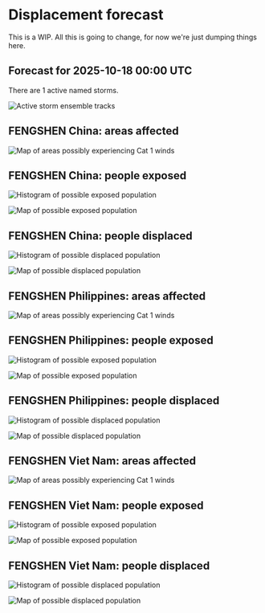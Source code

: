 # Displacement forecast

This is a WIP. All this is going to change, for now we're just dumping things here.

## Forecast for 2025-10-18 00:00 UTC

There are 1 active named storms.

![Active storm ensemble tracks](ECMWF_TC_tracks_20251018000000.png)


## FENGSHEN China: areas affected

![Map of areas possibly experiencing Cat 1 winds](impact-map_TC_ECMWF_ens_FENGSHEN_2025-10-18_00UTC_CHN_cat1.png)


## FENGSHEN China: people exposed

![Histogram of possible exposed population](impact-histogram_TC_ECMWF_ens_FENGSHEN_2025-10-18_00UTC_CHN_exposed.png)

![Map of possible exposed population](impact-map_TC_ECMWF_ens_FENGSHEN_2025-10-18_00UTC_CHN_exposed.png)


## FENGSHEN China: people displaced

![Histogram of possible displaced population](impact-histogram_TC_ECMWF_ens_FENGSHEN_2025-10-18_00UTC_CHN_displaced.png)


![Map of possible displaced population](impact-map_TC_ECMWF_ens_FENGSHEN_2025-10-18_00UTC_CHN_displaced.png)


## FENGSHEN Philippines: areas affected

![Map of areas possibly experiencing Cat 1 winds](impact-map_TC_ECMWF_ens_FENGSHEN_2025-10-18_00UTC_PHL_cat1.png)


## FENGSHEN Philippines: people exposed

![Histogram of possible exposed population](impact-histogram_TC_ECMWF_ens_FENGSHEN_2025-10-18_00UTC_PHL_exposed.png)

![Map of possible exposed population](impact-map_TC_ECMWF_ens_FENGSHEN_2025-10-18_00UTC_PHL_exposed.png)


## FENGSHEN Philippines: people displaced

![Histogram of possible displaced population](impact-histogram_TC_ECMWF_ens_FENGSHEN_2025-10-18_00UTC_PHL_displaced.png)


![Map of possible displaced population](impact-map_TC_ECMWF_ens_FENGSHEN_2025-10-18_00UTC_PHL_displaced.png)


## FENGSHEN Viet Nam: areas affected

![Map of areas possibly experiencing Cat 1 winds](impact-map_TC_ECMWF_ens_FENGSHEN_2025-10-18_00UTC_VNM_cat1.png)


## FENGSHEN Viet Nam: people exposed

![Histogram of possible exposed population](impact-histogram_TC_ECMWF_ens_FENGSHEN_2025-10-18_00UTC_VNM_exposed.png)

![Map of possible exposed population](impact-map_TC_ECMWF_ens_FENGSHEN_2025-10-18_00UTC_VNM_exposed.png)


## FENGSHEN Viet Nam: people displaced

![Histogram of possible displaced population](impact-histogram_TC_ECMWF_ens_FENGSHEN_2025-10-18_00UTC_VNM_displaced.png)


![Map of possible displaced population](impact-map_TC_ECMWF_ens_FENGSHEN_2025-10-18_00UTC_VNM_displaced.png)


